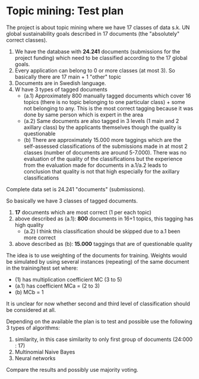 # Topic mining: Test plan

The project is about topic mining where we have 17 classes of data s.k. UN global sustainability goals described in 17 documents (the "absolutely" correct classes).

1. We have the database with __24.241__ documents (submissions for the project funding) which need to be classified according to the 17 global goals.
2. Every application can belong to 0 or more classes (at most 3). So basically there are 17 main + 1 "other" topic
3. Documents are in Swedish language.
4. W have 3 types of tagged documents  
    - (a.1) Approximately 800 manually tagged documents which cover 16 topics (there is no topic belonging to one particular class) + some not belonging to any. This is the most correct tagging because it was done by same person which is expert in the area
    - (a.2) Same documents are also tagged in 3 levels (1 main and 2 axillary class) by the applicants themselves though the quality is questionable
    - (b) There are approximately 15.000 more taggings which are the self-assessed classifications of the submissions made in at most 2 classes (number of documents are around 5-7.000). There was no evaluation of the quality of the classifications but the experience from the evaluation made for documents in a.1/a.2 leads to conclusion that quality is not that high especially for the axillary classifications

Complete data set is 24.241 "documents" (submissions).

So basically we have 3 classes of tagged documents.  
1. __17__ documents which are most correct (1 per each topic)
2. above described as (a.1): __800__ documents in 16+1 topics, this tagging has high quality
    - (a.2) I think this classification should be skipped due to a.1 been more correct
3. above described as (b): __15.000__ taggings that are of questionable quality

The idea is to use weighting of the documents for training. Weights would be simulated by using several instances (repeating) of the same document in the training/test set where:
- (1) has multiplication coefficient MC (3 to 5)
- (a.1) has coefficient MCa = (2 to 3)
- (b) MCb = 1

It is unclear for now whether second and third level of classification should be considered at all.

Depending on the available the plan is to test and possible use the following 3 types of algorithms:
1. similarity, in this case similarity to only first group of documents (24:000 : 17)
2. Multinomial Naive Bayes
3. Neural networks

Compare the results and possibly use majority voting.
